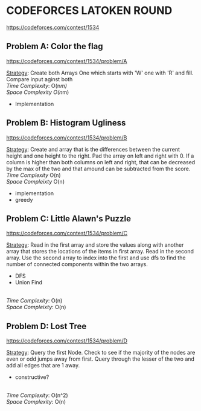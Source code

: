 # CODEFORCES LATOKEN ROUND
https://codeforces.com/contest/1534

## Problem A: Color the flag
https://codeforces.com/contest/1534/problem/A

<ins>Strategy</ins>: Create both Arrays One which starts with 'W' one with 'R' and fill. Compare input aginst both
<br>
<i>Time Complexity</i>: O(n*m)
<br>
<i>Space Complexity</i> O(n*m)
<br>
* Implementation

## Problem B: Histogram Ugliness
https://codeforces.com/contest/1534/problem/B

<ins>Strategy</ins>: Create and array that is the differences between the current height and one height to the right. Pad the array on left and right with 0. If a column is higher than both columns on left and right, that can be decreased by the max of the two and that amound can be subtracted from the score.
<br>
<i>Time Complexity</i> O(n)
<br>
<i>Space Compleixty</i> O(n)
<br>
* implementation
* greedy

## Problem C: Little Alawn's Puzzle
https://codeforces.com/contest/1534/problem/C

<ins>Strategy</ins>: Read in the first array and store the values along with another array that stores the locations of the items in first array. Read in the second array. Use the second array to index into the first and use dfs to find the number of connected components within the two arrays.
<br>
* DFS
* Union Find

<br>
<i>Time Complexity</i>: O(n)
<br>
<i>Space Compleixty</i>: O(n)
<br>

## Problem D: Lost Tree
https://codeforces.com/contest/1534/problem/D

<ins>Strategy</ins>: Query the first Node. Check to see if the majority of the nodes are even or odd jumps away from first. Query through the lesser of the two and add all edges that are 1 away.
<br>
* constructive?
<br>
<i>Time Complexity</i>: O(n^2)
<br>
<i>Space Complexity</i>: O(n)